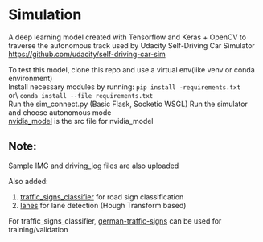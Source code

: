 # Simulation

A deep learning model created with Tensorflow and Keras + OpenCV to traverse the autonomous track used by Udacity Self-Driving Car Simulator\
https://github.com/udacity/self-driving-car-sim

To test this model, clone this repo and use a virtual env(like venv or conda environment)\
Install necessary modules by running:
`pip install -requirements.txt`\
or\ 
`conda install --file requirements.txt` \
Run the sim_connect.py (Basic Flask, Socketio WSGL)
Run the simulator and choose autonomous mode\
[nvidia_model](https://github.com/Vignesh-Desmond/simulation/blob/master/nvidia_model.py) is the src file for nvidia_model

## Note:
Sample IMG and driving_log files are also uploaded

Also added:
1. [traffic_signs_classifier](https://github.com/Vignesh-Desmond/simulation/blob/master/traffic_signs_classifier.py) for road sign classification
2. [lanes](https://github.com/Vignesh-Desmond/simulation/blob/master/lanes.py) for lane detection (Hough Transform based)

For traffic_signs_classifier, [german-traffic-signs](https://bitbucket.org/jadslim/german-traffic-signs) can be used for training/validation
